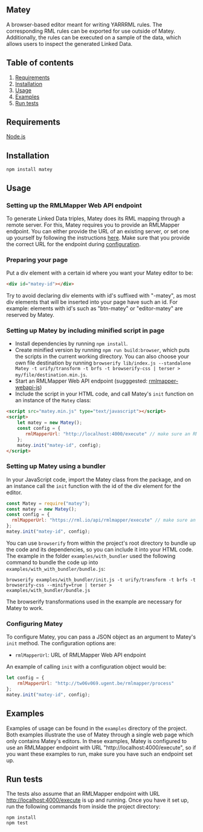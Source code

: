 ## Matey
A browser-based editor meant for writing YARRRML rules. 
The corresponding RML rules can be exported for use outside of Matey. 
Additionally, the rules can be executed on a sample of the data, 
which allows users to inspect the generated Linked Data.

## Table of contents
1. [Requirements](#requirements)
2. [Installation](#installation)
3. [Usage](#usage)
4. [Examples](#examples)
5. [Run tests](#run-tests)

## Requirements
[Node.js](https://nodejs.org/en/download/)

## Installation
```
npm install matey
```

## Usage

### Setting up the RMLMapper Web API endpoint
To generate Linked Data triples, Matey does its RML mapping through a remote server. 
For this, Matey requires you to provide
an RMLMapper endpoint. 
You can either provide the URL of an existing server, or 
set one up yourself by following the instructions
[here](https://github.com/RMLio/rmlmapper-webapi-js). 
Make sure that you provide the correct URL for the endpoint during [configuration](#configuring-matey).

### Preparing your page
Put a div element with a certain id where you want your Matey editor to be:
```html
<div id="matey-id"></div>
```
Try to avoid declaring div elements with id's suffixed with "-matey", 
as most div elements that will be inserted into your page have such an id. For example: elements with id's such as "btn-matey" or "editor-matey" are reserved by Matey.

### Setting up Matey by including minified script in page
- Install dependencies by running `npm install`.
- Create minified version by running `npm run build:browser`, 
which puts the scripts in the current working directory. 
You can also choose your own file destination by running 
`browserify lib/index.js --standalone Matey -t urify/transform -t brfs -t browserify-css | terser > my/file/destination.min.js`.
- Start an RMLMapper Web API endpoint (sugggested: [rmlmapper-webapi-js](https://github.com/RMLio/rmlmapper-webapi-js))
- Include the script in your HTML code, and call Matey's `init` function on an instance of the `Matey` class:
```html
<script src="matey.min.js" type="text/javascript"></script>
<script>
    let matey = new Matey();
    const config = {
       rmlMapperUrl: "http://localhost:4000/execute" // make sure an RMLMapper endpoint with this URL is active!
    };
    matey.init("matey-id", config);
</script>
```

### Setting up Matey using a bundler
In your JavaScript code, import the Matey class from the package, and 
on an instance call the `init` function with the id of the div element for the editor.

```javascript
const Matey = require("matey");
const matey = new Matey();
const config = {
  rmlMapperUrl: "https://rml.io/api/rmlmapper/execute" // make sure an RMLMapper endpoint with this URL is active!
};
matey.init("matey-id", config);
```

You can use `browserify` from within the project's root directory to bundle up the code and its dependencies, 
so you can include it into your HTML code. 
The example in the folder `examples/with_bundler` used the following command to bundle the code up into `examples/with_with_bundler/bundle.js`:

```
browserify examples/with_bundler/init.js -t urify/transform -t brfs -t browserify-css --minify=true | terser > examples/with_bundler/bundle.js
```

The browserify transformations used in the example are necessary for Matey to work.

### Configuring Matey
To configure Matey, you can pass a JSON object as an argument to Matey's `init` method. The configuration options are:
* `rmlMapperUrl`: URL of RMLMapper Web API endpoint


An example of calling `init` with a configuration object would be:

```javascript
let config = {
    rmlMapperUrl: "http://tw06v069.ugent.be/rmlmapper/process"
};
matey.init("matey-id", config);
```

## Examples
Examples of usage can be found in the `examples` directory of the project. 
Both examples illustrate the use of Matey through a single web page which only contains Matey's editors.
In these examples, Matey is configured to use an RMLMapper endpoint with URL "http://localhost:4000/execute", so if you
want these examples to run, make sure you have such an endpoint set up.

## Run tests
The tests also assume that an RMLMapper endpoint with URL <http://localhost:4000/execute> is up and running. 
Once you have it set up, 
run the following commands from inside the project directory:
```
npm install
npm test
```
